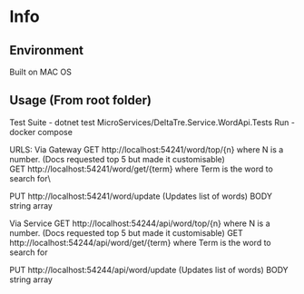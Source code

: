 ﻿# Info

## Environment

Built on MAC OS

## Usage (From root folder)

Test Suite - dotnet test MicroServices/DeltaTre.Service.WordApi.Tests
Run - docker compose

URLS:
Via Gateway
GET http://localhost:54241/word/top/{n} where N is a number. (Docs requested top 5 but made it customisable)\
GET http://localhost:54241/word/get/{term} where Term is the word to search for\

PUT http://localhost:54241/word/update (Updates list of words)
BODY string array

Via Service
GET http://localhost:54244/api/word/top/{n} where N is a number. (Docs requested top 5 but made it customisable)
GET http://localhost:54244/api/word/get/{term} where Term is the word to search for

PUT http://localhost:54244/api/word/update (Updates list of words)
BODY string array
